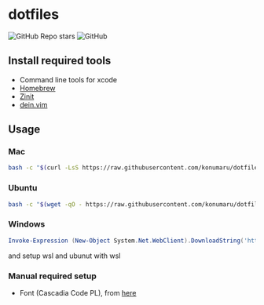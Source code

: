# dotfiles

![GitHub Repo stars](https://img.shields.io/github/stars/konumaru/dotfiles?style=social)
![GitHub](https://img.shields.io/github/license/konumaru/dotfiles?style=flat-square)

## Install required tools

- Command line tools for xcode
- [Homebrew](https://brew.sh/index_ja)
- [Zinit](https://github.com/zdharma/zinit)
- [dein.vim](https://github.com/Shougo/dein.vim)

## Usage

### Mac

```sh
bash -c "$(curl -LsS https://raw.githubusercontent.com/konumaru/dotfiles/main/bin/install.sh)"
```

### Ubuntu

```sh
bash -c "$(wget -qO - https://raw.githubusercontent.com/konumaru/dotfiles/main/bin/install.sh)"
```

### Windows

```ps1
Invoke-Expression (New-Object System.Net.WebClient).DownloadString('https://raw.githubusercontent.com/konumaru/dotfiles/main/bin/install.ps1')
```

and setup wsl and ubunut with wsl

### Manual required setup

- Font (Cascadia Code PL), from [here](!https://github.com/microsoft/cascadia-code/releases)

